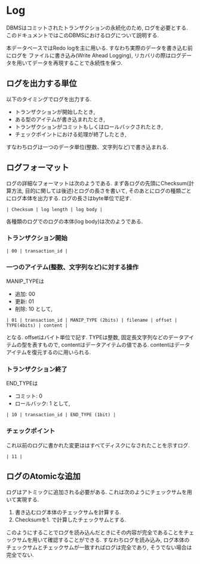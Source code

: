 # Log

DBMSはコミットされたトランザクションの永続化のため, ログを必要とする. このドキュメントではこのDBMSにおけるログについて説明する. 

本データベースではRedo logを主に用いる. すなわち実際のデータを書き込む前にログを
ファイルに書き込み(Write Ahead Logging), リカバリの際はログデータを用いてデータを再現することで永続性を保つ. 

## ログを出力する単位

以下のタイミングでログを出力する. 

- トランザクションが開始したとき,
- ある型のアイテムが書き込まれたとき,
- トランザクションがコミットもしくはロールバックされたとき, 
- チェックポイントにおける処理が終了したとき,

すなわちログは一つのデータ単位(整数、文字列など)で書き込まれる. 

## ログフォーマット

ログの詳細なフォーマットは次のようである. まず各ログの先頭にChecksum(計算方法, 目的に関しては後述)とログの長さを書いて, 
そのあとにログの種類ごとにログ本体を出力する. ログの長さはbyte単位で記す. 

```
| Checksum | log length | log body |
```

各種類のログでのログの本体(log body)は次のようである.

### トランザクション開始

```
| 00 | transaction_id |
```

### 一つのアイテム(整数、文字列など)に対する操作

MANIP_TYPEは
- 追加: 00
- 更新: 01
- 削除: 10
として,

```
| 01 | transaction_id | MANIP_TYPE (2bits) | filename | offset | TYPE(4bits) | content | 
```

となる. offsetはバイト単位で記す. TYPEは整数, 固定長文字列などのデータアイテムの型を表すもので, contentはデータアイテムの値である. contentはデータアイテムを復元するのに用いられる.

### トランザクション終了

END_TYPEは
- コミット: 0
- ロールバック: 1
として,

```
| 10 | transaction_id | END_TYPE (1bit) |
```

### チェックポイント

これ以前のログに書かれた変更ははすべてディスクになされたことを示すログ. 

```
| 11 |
```

## ログのAtomicな追加

ログはアトミックに追加される必要がある. これは次のようにチェックサムを用いて実現する. 

1. 書き込むログ本体のチェックサムを計算する. 
2. Checksumを1. で計算したチェックサムとする. 

このようにすることでログを読み込んだときにその内容が完全であることをチェックサムを用いて確認することができる. すなわちログを読み込み, ログ本体のチェックサムとチェックサムが一致すればログは完全であり, そうでない場合は完全でない. 